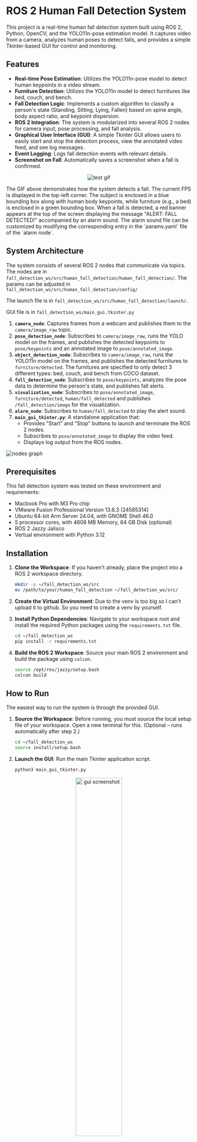 
# ROS 2 Human Fall Detection System

This project is a real-time human fall detection system built using ROS 2, Python, OpenCV, and the YOLO11n-pose estimation model. It captures video from a camera, analyzes human poses to detect falls, and provides a simple Tkinter-based GUI for control and monitoring.

## Features

*   **Real-time Pose Estimation**: Utilizes the YOLO11n-pose model to detect human keypoints in a video stream.
*   **Furniture Detection**: Utilizes the YOLO11n model to detect furnitures like bed, couch, and bench.
*   **Fall Detection Logic**: Implements a custom algorithm to classify a person's state (Standing, Sitting, Lying, Fallen) based on spine angle, body aspect ratio, and keypoint dispersion.
*   **ROS 2 Integration**: The system is modularized into several ROS 2 nodes for camera input, pose processing, and fall analysis.
*   **Graphical User Interface (GUI)**: A simple Tkinter GUI allows users to easily start and stop the detection process, view the annotated video feed, and see log messages.
*   **Event Logging**: Logs fall detection events with relevant details.
*   **Screenshot on Fall**: Automatically saves a screenshot when a fall is confirmed.

<p align="center">
  <img src="images/test.gif" alt="test gif"/>
</p>
The GIF above demonstrates how the system detects a fall. The current FPS is displayed in the top-left corner. The subject is enclosed in a blue bounding box along with human body keypoints, while furniture (e.g., a bed) is enclosed in a green bounding box. When a fall is detected, a red banner appears at the top of the screen displaying the message "ALERT: FALL DETECTED!" accompanied by an alarm sound. The alarm sound file can be customized by modifying the corresponding entry in the `params.yaml` file of the `alarm node`.

## System Architecture

The system consists of several ROS 2 nodes that communicate via topics. The nodes are in `fall_detection_ws/src/human_fall_detection/human_fall_detection/`. The params can be adjusted in `fall_detection_ws/src/human_fall_detection/config/`

The launch file is in `fall_detection_ws/src/human_fall_detection/launch/`.

GUI file is in `fall_detection_ws/main_gui.tkinter.py`

1.  **`camera_node`**: Captures frames from a webcam and publishes them to the `camera/image_raw` topic.
2.  **`pose_detection_node`**: Subscribes to `camera/image_raw`, runs the YOLO model on the frames, and publishes the detected keypoints to `pose/keypoints` and an annotated image to `pose/annotated_image`.
3.  **`object_detection_node`**: Subscribes to `camera/image_raw`, runs the YOLO11n model on the frames, and publishes the detected furnitures to `furniture/detected`. The furnitures are specified to only detect 3 different types: bed, couch, and bench from COCO dataset.
4.  **`fall_detection_node`**: Subscribes to `pose/keypoints`, analyzes the pose data to determine the person's state, and publishes fall alerts.
5.  **`visualization_node`**: Subscribes to `pose/annotated_image`, `furniture/detected`, `human/fall_detected` and publishes `/fall_detection/image` for the visualization.
6.  **`alarm_node`**: Subscribes to `human/fall_detected` to play the alert sound.
7.  **`main_gui_tkinter.py`**: A standalone application that:
    *   Provides "Start" and "Stop" buttons to launch and terminate the ROS 2 nodes.
    *   Subscribes to `pose/annotated_image` to display the video feed.
    *   Displays log output from the ROS nodes.

![nodes graph](images/rosgraph.png)
## Prerequisites
This fall detection system was tested on these environment and requirements:
*   Macbook Pro with M3 Pro chip
*   VMware Fusion Professional Version 13.6.3 (24585314)
*   Ubuntu 64-bit Arm Server 24.04, with GNOME Shell 46.0
*   5 processor cores, with 4608 MB Memory, 64 GB Disk (optional)
*   ROS 2 Jazzy Jalisco
*   Vertual environment with Python 3.12

## Installation

1.  **Clone the Workspace**:
    If you haven't already, place the project into a ROS 2 workspace directory.
    ```bash
    mkdir -p ~/fall_detection_ws/src
    mv /path/to/your/human_fall_detection ~/fall_detection_ws/src/
    ```

2.  **Create the Virtual Environment**:
    Due to the venv is too big so I can't upload it to github. So you need to create a venv by yourself.

2.  **Install Python Dependencies**:
    Navigate to your workspace root and install the required Python packages using the `requirements.txt` file.
    ```bash
    cd ~/fall_detection_ws
    pip install -r requirements.txt
    ```

3.  **Build the ROS 2 Workspace**:
    Source your main ROS 2 environment and build the package using `colcon`.
    ```bash
    source /opt/ros/jazzy/setup.bash
    colcon build
    ```

## How to Run

The easiest way to run the system is through the provided GUI.

1.  **Source the Workspace**:
    Before running, you must source the local setup file of your workspace. Open a new terminal for this. (Optional – runs automatically after step 2.)
    ```bash
    cd ~/fall_detection_ws
    source install/setup.bash
    ```

2.  **Launch the GUI**:
    Run the main Tkinter application script.
    ```bash
    python3 main_gui_tkinter.py
    ```

<p align="center">
  <img src="images/gui_screenshot.png" alt="gui screenshot" width="50%"/>
</p>

3.  **Using the GUI**:
    *   **Start**: Click the "Start" button to launch all the necessary ROS 2 nodes. The video feed and logs will appear in the window.
    *   **Stop**: Click the "Stop" button to terminate the detection process.
    *   **Screenshots**: Click this button to open the `~/fall_detection_ws/screenshots` folder where images of detected falls are saved.

## Running Nodes Manually (Alternative)

You can also run the ROS 2 launch file directly without the GUI.

1.  **Uncomment line 167-170 in visulization_node.py**
    ```python
    # Display the visualization
    if self.display_output:
        cv2.imshow('Fall Detection Visualization', display_image)
        cv2.waitKey(1)
    ```


2.  **Source the Workspace**:
    ```bash
    cd ~/fall_detection_ws
    source install/setup.bash
    ```

3.  **Run the Launch File**:
    ```bash
    ros2 launch human_fall_detection fall_detection.launch.py
    ```

## Fall Detection Algorithm
![page1](images/page1.png)
![page2](images/page2.png)

## Troubleshooting
### 1. To install Ubuntu GUI on a ARM Mac using VMware
[Video Guide: 【MacBook使用UTM安装ubuntu操作系统】](https://www.bilibili.com/video/BV1SwB8YqEia/?share_source=copy_web&vd_source=2d41dd1d327971e94cab3647818bc2d2)

After installing the Ubuntu Server, run:
```bash
sudo apt-get update;
sudo apt-get install python3;
sudo apt-get install xinit;
sudo apt-get install ubuntu-desktop;
```
### 2. To access clipboard and camera in VMware:
```bash
sudo apt update
sudo apt install open-vm-tools open-vm-tools-desktop
sudo reboot
sudo usermod -aG video $USER
```

### 3. If use a virtual environment, ros2 can't recognize the side packages in the venv automatically. To solve this:
```bash
export PYTHONPATH=$(pwd)/venv/lib/python3.12/site-packages:$PYTHONPATH
```

### 4. To solve the stuttering sound in VMware:
[Reddit Link](https://www.reddit.com/r/vmware/comments/1dq4t32/ubuntu_vm_on_vmware_fusion_pro_1352_having_issues/)

The following steps solved this problem for me:
```bash
systemctl --user stop pipewire.socket
systemctl --user stop pipewire.service
systemctl --user disable pipewire.socket
systemctl --user disable pipewire.service
systemctl --user mask pipewire
systemctl --user mask pipewire.socket
sudo apt install pulseaudio
systemctl --user unmask pulseaudio
systemctl --user unmask pulseaudio.socket
systemctl --user start pulseaudio.service
systemctl --user enable pulseaudio.service
```
Check if pulseaudio is running:
```bash
pactl info
```
Reboot the system.
## Experiment Results
We categorized falls into four distinct types \cite{Alam}: forward, backward, left-side, and right-side. Fall simulations were conducted using a single subject. A camera was positioned approximately 180 cm above the ground at an angle of about 60 degrees to capture the floor area to simulate the surveillance. For the left-side and right-side falls, the subject stood near one side of the frame facing the camera, and performed simulated side falls onto a black mat. For the forward and backward falls, the subject stood with their side facing the camera. For normal daily activities, we imitate the four most frequent activities: standing still, walking around, sitting on a chair, and lying on the bed. 

The results are shown in Table IV. The Fig. 5 visualizes the fall detection results while Fig. 6 demonstrates the normal activity showcases.
<p align="center">
  <img src="images/results.png" alt="results" width="50%"/>
</p>
<p align="center">
  <img src="images/fall.png" alt="fall" width="44.3%"/>
  <img src="images/normal.png" alt="normal" width="45%"/>
</p>

Table V presents that the fall detection system achieved a high accuracy of 95.4%.
<p align="center">
  <img src="images/evaluation.png" alt="evaluation" width="50%"/>
</p>

## Future Work
For future work, we plan to explore additional cues for fall detection by monitoring changes in the subject's bounding box ratio. If the ratio changes significantly over a sequence of video frames, the system will classify the event as a fall. We also propose to track variations in the object's center of gravity to further assist in fall detection. A rapid shift beyond a predefined threshold would similarly be interpreted as a fall. Furthermore, we aim to extend the system's visualization capabilities by labeling and displaying the classified human postures (e.g., standing, sitting, lying, fallen) directly on the video output, providing intuitive real-time feedback. In addition, we intend to experiment with alternative models, such as OpenPose, and leverage open-source datasets for training to enhance the model's robustness and generalization capabilities.

This project is a Smart Home Project developed for COMP9991 and COMP9992 at UNSW. It was completed in 2025, spanning Term 1 to Term 2, by student Yiming Peng under the supervision of Professor Claude Sammut.

